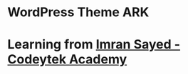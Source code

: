 # WordPress Theme ARK

# Learning from <a href="https://www.youtube.com/watch?v=lNtw4yxEydM&list=PLD8nQCAhR3tT3ehpyOpoYeUj3KHDEVK9h&pp=iAQB"> Imran Sayed - Codeytek Academy</a>
